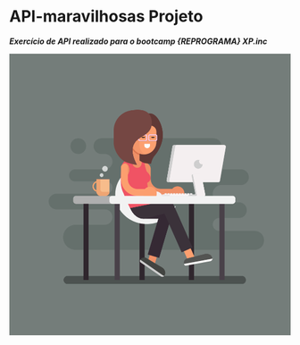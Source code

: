 # API-maravilhosas Projeto


___Exercício de API realizado para o bootcamp {REPROGRAMA}  XP.inc___


![imagem](./img/day13-it-girl.png)


